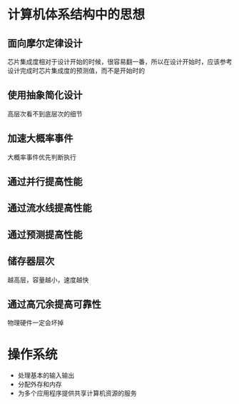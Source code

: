 # 计算机体系结构中的思想

## 面向摩尔定律设计
芯片集成度相对于设计开始的时候，很容易翻一番，所以在设计开始时，应该参考设计完成时芯片集成度的预测值，而不是开始时的

## 使用抽象简化设计
高层次看不到底层次的细节

## 加速大概率事件
大概率事件优先判断执行

## 通过并行提高性能

## 通过流水线提高性能

## 通过预测提高性能

## 储存器层次
越高层，容量越小，速度越快

## 通过高冗余提高可靠性
物理硬件一定会坏掉

# 操作系统
- 处理基本的输入输出
- 分配外存和内存
- 为多个应用程序提供共享计算机资源的服务
